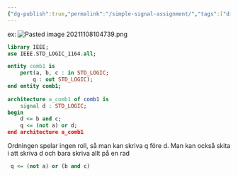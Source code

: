 ```yaml
---
{"dg-publish":true,"permalink":"/simple-signal-assignment/","tags":["digitalteknik"]}
---
```


ex:
![Pasted image 20211108104739.png](/img/user/images/Pasted%20image%2020211108104739.png)
```vhdl
library IEEE;
use IEEE.STD_LOGIC_1164.all;

entity comb1 is 
	port(a, b, c : in STD_LOGIC;
		q : out STD_LOGIC);
end entity comb1;
	
architecture a_comb1 of comb1 is
	signal d : STD_LOGIC;
begin
	d <= b and c;
	q <= (not a) or d;
end architecture a_comb1
```

Ordningen spelar ingen roll, så man kan skriva q före d. Man kan också skita i att skriva d och bara skriva allt på en rad
```vhdl
 q <= (not a) or (b and c)
```